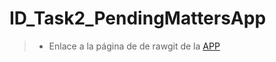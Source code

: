 # ID_Task2_PendingMattersApp
> * Enlace a la página de de rawgit de la  [APP](https://gitcdn.xyz/repo/MariaAdrover/ID_Task2_PendingMattersApp/master/index.html)
